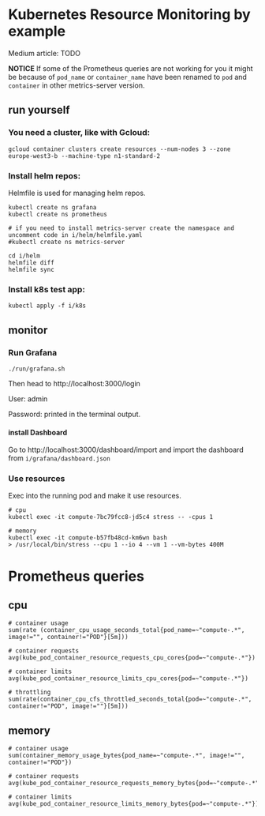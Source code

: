 # Kubernetes Resource Monitoring by example

Medium article: TODO

**NOTICE**
If some of the Prometheus queries are not working for you it might be because of `pod_name` or `container_name` have been renamed to `pod` and `container` in other metrics-server version.



## run yourself

### You need a cluster, like with Gcloud:
```
gcloud container clusters create resources --num-nodes 3 --zone europe-west3-b --machine-type n1-standard-2
```

### Install helm repos:
Helmfile is used for managing helm repos.
```
kubectl create ns grafana
kubectl create ns prometheus

# if you need to install metrics-server create the namespace and uncomment code in i/helm/helmfile.yaml
#kubectl create ns metrics-server

cd i/helm
helmfile diff
helmfile sync
```

### Install k8s test app:
```
kubectl apply -f i/k8s
```


## monitor

### Run Grafana
```
./run/grafana.sh
```
Then head to http://localhost:3000/login

User: admin

Password: printed in the terminal output.

#### install Dashboard
Go to http://localhost:3000/dashboard/import and import the dashboard from `i/grafana/dashboard.json`




### Use resources
Exec into the running pod and make it use resources.

```
# cpu
kubectl exec -it compute-7bc79fcc8-jd5c4 stress -- -cpus 1

# memory
kubectl exec -it compute-b57fb48cd-km6wn bash
> /usr/local/bin/stress --cpu 1 --io 4 --vm 1 --vm-bytes 400M
```


# Prometheus queries

## cpu
```
# container usage
sum(rate (container_cpu_usage_seconds_total{pod_name=~"compute-.*", image!="", container!="POD"}[5m]))

# container requests
avg(kube_pod_container_resource_requests_cpu_cores{pod=~"compute-.*"})

# container limits
avg(kube_pod_container_resource_limits_cpu_cores{pod=~"compute-.*"})

# throttling
sum(rate(container_cpu_cfs_throttled_seconds_total{pod=~"compute-.*", container!="POD", image!=""}[5m]))
```

## memory
```
# container usage
sum(container_memory_usage_bytes{pod_name=~"compute-.*", image!="", container!="POD"})

# container requests
avg(kube_pod_container_resource_requests_memory_bytes{pod=~"compute-.*"})

# container limits
avg(kube_pod_container_resource_limits_memory_bytes{pod=~"compute-.*"})
```
